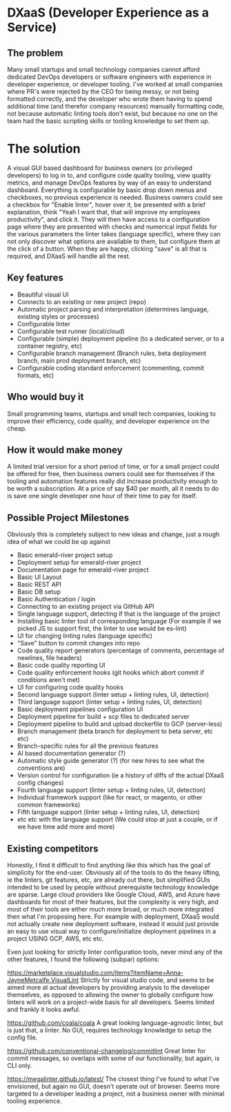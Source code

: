 # DXaaS (Developer Experience as a Service)

## The problem

Many small startups and small technology companies cannot afford dedicated DevOps developers or software engineers with experience in developer experience, or developer tooling. I've worked at small companies where PR's were rejected by the CEO for being messy, or not being formatted correctly, and the developer who wrote them having to spend additional time (and therefor company resources) manually formatting code, not because automatic linting tools don't exist, but because no one on the team had the basic scripting skills or tooling knowledge to set them up.

# The solution

A visual GUI based dashboard for business owners (or privileged developers) to log in to, and configure code quality tooling, view quality metrics, and manage DevOps features by way of an easy to understand dashboard. Everything is configurable by basic drop down menus and checkboxes, no previous experience is needed. Business owners could see a checkbox for "Enable linter", hover over it, be presented with a brief explanation, think "Yeah I want that, that will improve my employees productivity", and click it. They will then have access to a configuration page where they are presented with checks and numerical input fields for the various parameters the linter takes (language specific), where they can not only discover what options are available to them, but configure them at the click of a button. When they are happy, clicking "save" is all that is required, and DXaaS will handle all the rest.

## Key features

 - Beautiful visual UI
 - Connects to an existing or new project (repo)
 - Automatic project parsing and interpretation (determines language, existing styles or processes)
 - Configurable linter
 - Configurable test runner (local/cloud)
 - Configurable (simple) deployment pipeline (to a dedicated server, or to a container registry, etc)
 - Configurable branch management (Branch rules, beta deployment branch, main prod deployment branch, etc)
 - Configurable coding standard enforcement (commenting, commit formats, etc)

## Who would buy it

Small programming teams, startups and small tech companies, looking to improve their efficiency, code quality, and developer experience on the cheap.

## How it would make money

A limited trial version for a short period of time, or for a small project could be offered for free, then business owners could see for themselves if the tooling and automation features really did increase productivity enough to be worth a subscription. At a price of say $40 per month, all it needs to do is save one single developer one hour of their time to pay for itself.

## Possible Project Milestones

Obviously this is completely subject to new ideas and change, just a rough idea of what we could be up against

 - Basic emerald-river project setup
 - Deployment setup for emerald-river project
 - Documentation page for emerald-river project
 - Basic UI Layout
 - Basic REST API
 - Basic DB setup
 - Basic Authentication / login
 - Connecting to an existing project via GitHub API
 - Single language support, detecting if that is the language of the project
 - Installing basic linter tool of corresponding language (For example if we picked JS to support first, the linter to use would be es-lint)
 - UI for changing linting rules (language specific)
 - "Save" button to commit changes into repo
 - Code quality report generators (percentage of comments, percentage of newlines, file headers)
 - Basic code quality reporting UI
 - Code quality enforcement hooks (git hooks which abort commit if conditions aren't met)
 - UI for configuring code quality hooks
 - Second language support (linter setup + linting rules, UI, detection)
 - Third language support (linter setup + linting rules, UI, detection)
 - Basic deployment pipelines configuration UI
 - Deployment pipeline for build + scp files to dedicated server
 - Deployment pipeline to build and upload dockerfile to GCP (server-less)
 - Branch management (beta branch for deployment to beta server, etc etc)
 - Branch-specific rules for all the previous features
 - AI based documentation generator (?)
 - Automatic style guide generator (?) (for new hires to see what the conventions are)
 - Version control for configuration (ie a history of diffs of the actual DXaaS config changes)
 - Fourth language support (linter setup + linting rules, UI, detection)
 - Individual framework support (like for react, or magento, or other common frameworks)
 - Fifth language support (linter setup + linting rules, UI, detection)
 - etc etc with the language support (We could stop at just a couple, or if we have time add more and more)

## Existing competitors

Honestly, I find it difficult to find anything like this which has the goal of simplicity for the end-user. Obviously all of the tools to do the heavy lifting, ie the linters, git features, etc, are already out there, but simplified GUIs intended to be used by people without prerequisite technology knowledge are sparse. Large cloud providers like Google Cloud, AWS, and Azure have dashboards for most of their features, but the complexity is very high, and most of their tools are either much more broad, or much more integrated then what I'm proposing here. For example with deployment, DXaaS would not actually create new deployment software, instead it would just provide an easy to use visual way to configure/initialize deployment pipelines in a project USING GCP, AWS, etc etc.

Even just looking for strictly linter configuration tools, never mind any of the other features, I found the following (subpar) options:

https://marketplace.visualstudio.com/items?itemName=Anna-JayneMetcalfe.VisualLint
Strictly for visual studio code, and seems to be aimed more at actual developers by providing analysis to the developer themselves, as opposed to allowing the owner to globally configure how linters will work on a project-wide basis for all developers. Seems limited and frankly it looks awful.

https://github.com/coala/coala
A great looking language-agnostic linter, but is just that, a linter. No GUI, requires technology knowledge to setup the config file.

https://github.com/conventional-changelog/commitlint
Great linter for commit messages, so overlaps with some of our functionality, but again, is CLI only.

https://megalinter.github.io/latest/
The closest thing I've found to what I've envisioned, but again no GUI, doesn't operate out of browser. Seems more targeted to a developer leading a project, not a business owner with minimal tooling experience. 
